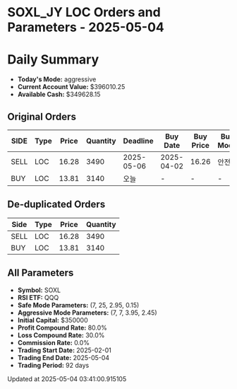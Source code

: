 # SOXL_JY LOC Orders and Parameters - 2025-05-04

# Daily Summary

- **Today's Mode:** aggressive
- **Current Account Value:** $396010.25
- **Available Cash:** $349628.15

## Original Orders

| SIDE | Type | Price | Quantity | Deadline | Buy Date | Buy Price | Buy Mode |
|------|------|-------|----------|----------|----------|-----------|----------|
| SELL | LOC | 16.28 | 3490 | 2025-05-06 | 2025-04-02 | 16.26 | 안전 |
| BUY | LOC | 13.81 | 3140 | 오늘 | - | - | - |

## De-duplicated Orders

| Side | Type | Price | Quantity |
|------|------|-------|----------|
| SELL | LOC | 16.28 | 3490 |
| BUY | LOC | 13.81 | 3140 |

## All Parameters

- **Symbol:** SOXL
- **RSI ETF:** QQQ
- **Safe Mode Parameters:** (7, 25, 2.95, 0.15)
- **Aggressive Mode Parameters:** (7, 7, 3.95, 2.45)
- **Initial Capital:** $350000
- **Profit Compound Rate:** 80.0%
- **Loss Compound Rate:** 30.0%
- **Commission Rate:** 0.0%
- **Trading Start Date:** 2025-02-01
- **Trading End Date:** 2025-05-04
- **Trading Period:** 92 days

Updated at 2025-05-04 03:41:00.915105
